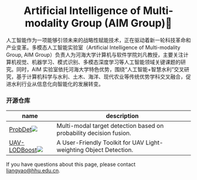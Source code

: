 <h1 align="center">Artificial Intelligence of Multi-modality Group (AIM Group)🌱</h1>

人工智能作为一项能够引领未来的战略性赋能技术，正在驱动着新一轮科技革命和产业变革。多模态人工智能实验室（Artificial Intelligence of Multi-modality Group, AIM Group）负责人为河海大学计算机与软件学院刘凡教授，主要关注计算机视觉、机器学习、模式识别、多模态深度学习等人工智能领域关键课题的研究。同时，AIM 实验室依托河海大学特色优势，围绕“人工智能+智慧水利”交叉研究，基于计算机科学与水利、土木、海洋、现代农业等传统优势学科交叉融合，促进水利行业从信息化向智能化的发展转变。

### 开源仓库
| name | description | 
| ---- | ----------- |
|[ProbDet](https://github.com/UAVDetectionGroup/ProbEn)<a href='https://github.com/UAVDetectionGroup/ProbEn'><img src='https://img.shields.io/github/stars/1e12Leon/ProbDet?style=social' /></a> | Multi-modal target detection based on probability decision fusion. |
|[UAV-LODBoost](https://github.com/UAVDetectionGroup/UAV-LODBoost)<a href='https://github.com/UAVDetectionGroup/UAV-LODBoost'><img src='https://img.shields.io/github/stars/1e12Leon/UAV-LODBoost?style=social' /></a> | A User-Friendly Toolkit for UAV Light-weighting Object Detection. |


If you have questions about this page, please contact liangyao@hhu.edu.cn.
